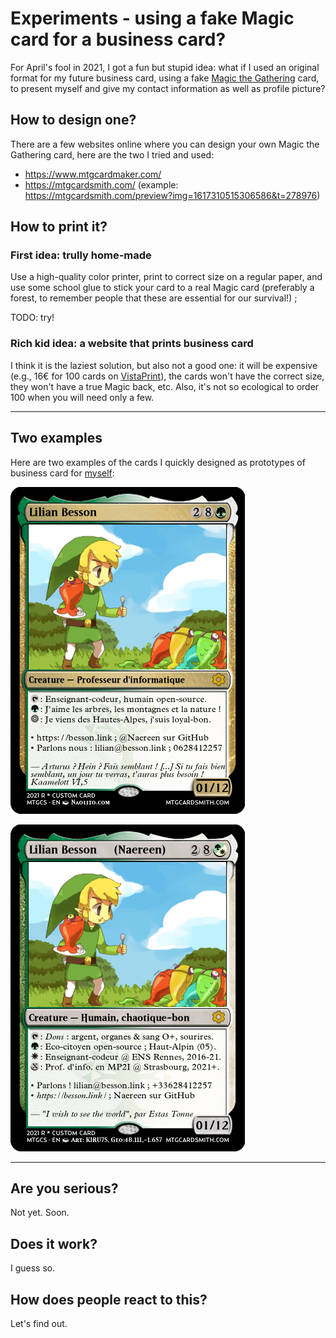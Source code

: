 # Experiments - using a fake Magic card for a business card?

For April's fool in 2021, I got a fun but stupid idea: what if I used an original format for my future business card, using a fake [Magic the Gathering](https://en.wikipedia.org/wiki/Magic:_The_Gathering) card, to present myself and give my contact information as well as profile picture?

## How to design one?

There are a few websites online where you can design your own Magic the Gathering card, here are the two I tried and used:

- https://www.mtgcardmaker.com/
- https://mtgcardsmith.com/ (example: https://mtgcardsmith.com/preview?img=1617310515306586&t=278976) 

## How to print it?

### First idea: trully home-made

Use a high-quality color printer, print to correct size on a regular paper, and use some school glue to stick your card to a real Magic card (preferably a forest, to remember people that these are essential for our survival!) ;

TODO: try!

### Rich kid idea: a website that prints business card

I think it is the laziest solution, but also not a good one: it will be expensive (e.g., 16€ for 100 cards on [VistaPrint](https://www.vistaprint.fr/cartes-de-visite)), the cards won't have the correct size, they won't have a true Magic back, etc.
Also, it's not so ecological to order 100 when you will need only a few. 

----

## Two examples

Here are two examples of the cards I quickly designed as prototypes of business card for [myself](https://GitHub.com/Naereen):

![Carte_Visite_Magic__Lilian_Besson__1er_avril_2021_-2.png](Carte_Visite_Magic__Lilian_Besson__1er_avril_2021_-2.png)

![Carte_Visite_Magic__Lilian_Besson__1er_avril_2021_-3.png](Carte_Visite_Magic__Lilian_Besson__1er_avril_2021_-3.png)

----

## Are you serious?

Not yet. Soon.

## Does it work?

I guess so.

## How does people react to this?

Let's find out.